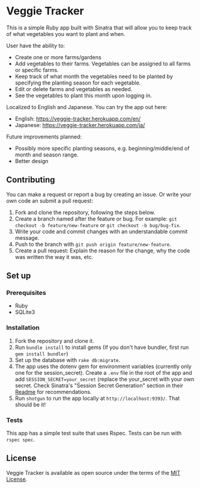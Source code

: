 # Veggie Tracker

This is a simple Ruby app built with Sinatra that will allow you to keep track of what vegetables you want to plant and when.

User have the ability to:
- Create one or more farms/gardens
- Add vegetables to their farms. Vegetables can be assigned to all farms or specific farms.
- Keep track of what month the vegetables need to be planted by specifying the planting season for each vegetable.
- Edit or delete farms and vegetables as needed.
- See the vegetables to plant this month upon logging in.

Localized to English and Japanese. You can try the app out here:
 - English: https://veggie-tracker.herokuapp.com/en/
 - Japanese: https://veggie-tracker.herokuapp.com/ja/
 
 Future improvements planned:
 - Possibly more specific planting seasons, e.g. beginning/middle/end of month and season range.
 - Better design


## Contributing

You can make a request or report a bug by creating an issue. Or write your own code an submit a pull request:

1. Fork and clone the repository, following the steps below.
2. Create a branch named after the feature or bug. For example: `git checkout -b feature/new-feature` or `git checkout -b bug/bug-fix`.
3. Write your code and commit changes with an understandable commit message.
4. Push to the branch with `git push origin feature/new-feature`.
5. Create a pull request: Explain the reason for the change, why the code was written the way it was, etc.

## Set up

### Prerequisites

- Ruby
- SQLite3

### Installation

1. Fork the repository and clone it.
2. Run `bundle install` to install gems (If you don't have bundler, first run `gem install bundler`)
3. Set up the database with `rake db:migrate`.
4. The app uses the dotenv gem for environment variables (currently only one for the session_secret). Create a `.env` file in the root of the app and add `SESSION_SECRET=your_secret` (replace the your_secret with your own secret. Check Sinatra's "Session Secret Generation" section in their [Readme](http://sinatrarb.com/intro.html) for recommendations.
5. Run `shotgun` to run the app locally at `http://localhost:9393/`. That should be it!

### Tests

This app has a simple test suite that uses Rspec. Tests can be run with `rspec spec`.

## License
Veggie Tracker is available as open source under the terms of the [MIT License](https://github.com/morinoko/veggie_tracker/blob/master/LICENSE).
